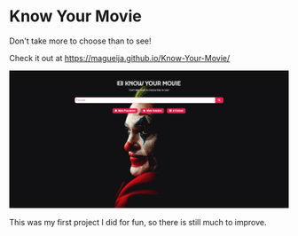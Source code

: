 # Know Your Movie
Don't take more to choose than to see!

Check it out at https://magueija.github.io/Know-Your-Movie/

![](image-readme.png)

This was my first project I did for fun, so there is still much to improve.
